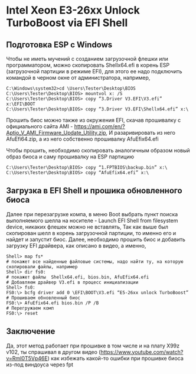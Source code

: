 # Intel Xeon E3-26xx Unlock TurboBoost via EFI Shell

## Подготовка ESP c Windows
Чтобы не иметь мучений с созданием загрузочной флешки или программатором, можно скопировать Shellx64.efi в корень ESP (загрузочной партиции в режиме EFI), для этого ее надо подключить командой в черном окне от администратора, например,
```
C:\Windows\system32>cd \Users\Tester\Desktop\BIOS
C:\Users\Tester\Desktop\BIOS> mountvol x: /S
C:\Users\Tester\Desktop\BIOS> copy “3.Driver V3.EFI\V3.efi” x:\EFI\BOOT
C:\Users\Tester\Desktop\BIOS> copy “3.Driver V3.EFI\Shellx64.efi” x:\
```
Прошить биос можно также из окружения EFI, скачав прошивалку с официального сайта AMI - https://ami.com/en/?Aptio_V_AMI_Firmware_Update_Utility.zip, И разаривировать из него AfuEfi64.zip, а из него собственно прошивалку AfuEfix64.efi

Чтобы прошить, необходимо скопировать аналогичным образом новый образ биоса и саму прошивалку на ESP партицию
```
C:\Users\Tester\Desktop\BIOS> copy “1.FPTBIOS\backup.bin” x:\
C:\Users\Tester\Desktop\BIOS> copy “AfuEfix64.efi” x:\
```
## Загрузка в EFI Shell и прошика обновленного биоса
Далее при перезагрузке компа, в меню  Boot  выбрать пункт поиска выполняемого шелла на носителе - Launch EFI Shell from filesystem device, никаких флешек можно не вставлять, 
Так как выше был скопирован шелл в корень загрузочной партиции, то именно его и найдет и запустит биос. Далее, необходимо прошить биос и добавить загрузку EFI драйвера, как описано в видео, а именно, 
```
Shell> map fs*
# покажет все найденные файловые системы, надо найти ту, на которую скопировали файлы, например
Shell> dir fs0:
# покажет файлы  Shellx64.efi, bios.bin, AfuEfix64.efi
# Добавляем драйвер V3.efi в процесс инициализации
Shell> fs0:
FS0:\> bcfg driver add 0 \EFI\BOOT\V3.efi “E5-26xx unlock TurboBoost”
# Прошиваем обновленный биос
FS0:\> AfuEfix64.efi bios.bin /P /B
# Перегружаем комп
FS0:\> reset
```

## Заключение
Да, этот метод работает при прошивке в том числе и на плату X99z v102, ты спрашивал в другом видео (https://www.youtube.com/watch?v=RmI0T5Vp46E) как избежать какой-то ошибки при прошивке биоса из-под виндоуса через fpt
